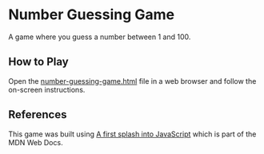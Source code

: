 # Number Guessing Game

A game where you guess a number between 1 and 100.

## How to Play

Open the [number-guessing-game.html](number-guessing-game.html) file in a web browser and follow the on-screen instructions.

## References

This game was built using [A first splash into JavaScript](https://developer.mozilla.org/en-US/docs/Learn/JavaScript/First_steps/A_first_splash) which is part of the MDN Web Docs.